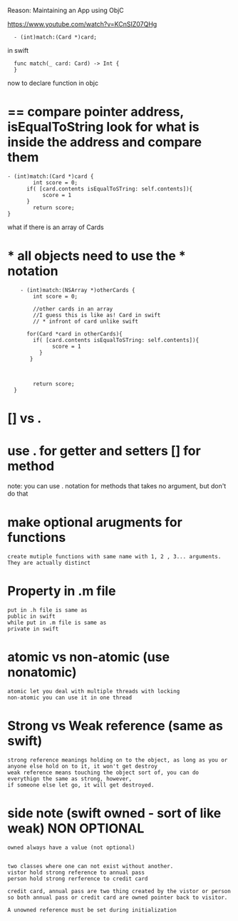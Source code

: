 Reason: Maintaining an App using ObjC

https://www.youtube.com/watch?v=KCnSIZ07QHg

      - (int)match:(Card *)card;
      
in swift
     
      func match(_ card: Card) -> Int {
      }
      
      
now to declare function in objc

# == compare pointer address, isEqualToString look for what is inside the address and compare them

    - (int)match:(Card *)card {
	        int score = 0;
          if( [card.contents isEqualToSTring: self.contents]){
	           score = 1
          }
	        return score;
    }
    
    
what if there is an array of Cards
# * all objects need to use the * notation 

        - (int)match:(NSArray *)otherCards {
	        int score = 0;
          
            //other cards in an array 
            //I guess this is like as! Card in swift
            // * infront of card unlike swift
          
          for(Card *card in otherCards){
            if( [card.contents isEqualToSTring: self.contents]){
	              score = 1
              }
           }
              
              
              
	        return score;
      }
      
# [] vs .

# use . for getter and setters [] for method

note: you can use . notation for methods that takes no argument, but don't do that


# make optional arugments for functions

	create mutiple functions with same name with 1, 2 , 3... arguments. They are actually distinct
	
# Property in .m file
	put in .h file is same as 
	public in swift
	while put in .m file is same as
	private in swift
# atomic vs non-atomic (use nonatomic)
	atomic let you deal with multiple threads with locking
	non-atomic you can use it in one thread
# Strong vs Weak reference (same as swift)
	strong reference meanings holding on to the object, as long as you or anyone else hold on to it, it won't get destroy
	weak reference means touching the object sort of, you can do everythign the same as strong, however,
	if someone else let go, it will get destroyed.
	
# side note (swift owned -  sort of like weak) NON OPTIONAL 
	owned always have a value (not optional)


	two classes where one can not exist without another.
	vistor hold strong reference to annual pass
	person hold strong rerference to credit card
	
	credit card, annual pass are two thing created by the vistor or person
	so both annual pass or credit card are owned pointer back to visitor.
	
	A unowned reference must be set during initialization
	
#	
